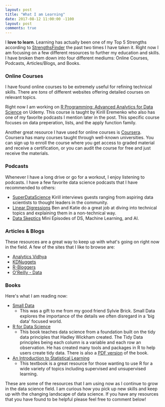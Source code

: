 ```yaml
---
layout: post
title: "What I am Learning"
date: 2017-08-12 11:00:00 -1100
layout: post
comments: true
---
```


I **love to learn**.  Learning has actually been one of my Top 5 Strengths according to [StrengthsFinder](http://www.strengthsfinder.com/home.aspx) the past two times I have taken it. Right now I am focusing on a few different resources to further my education and skills.  I have broken them down into four different mediums: Online Courses, Podcasts, Articles/Blogs, and Books.

### Online Courses
I have found online courses to be extremely useful for refining technical skills.  There are *tons* of different websites offering detailed courses on relevant topics.  

Right now I am working on [R Programming: Advanced Analytics for Data Science](https://www.udemy.com/r-analytics/learn/v4/t/lecture/5192740?start=0) on Udemy.  This course is taught by Kirill Eremenko who also has one of my favorite podcasts I mention later in the post.  This specific course focuses on data preperation, lists, and the apply function family.

Another great resource I have used for online courses is [Coursera](https://www.coursera.org/).  Coursera has many courses taught through well-known universities.  You can sign up to enroll the course where you get access to graded material and receive a certification, or you can audit the course for free and just receive the materials.
  
### Podcasts
Whenever I have a long drive or go for a workout, I enjoy listening to podcasts.  I have a few favorite data science podcasts that I have recommended to others:
* [SuperDataScience](https://soundcloud.com/superdatascience)  Kirill interviews guests ranging from aspiring data scientists to thought leaders in the community. 
* [Linear Digressions](http://lineardigressions.com/) Ben and Katie do a great job at diving into technical topics and explaining them in a non-technical way.
* [Data Skeptics](https://dataskeptic.com/podcast) Mini Episodes of DS, Machine Learning, and AI.

### Articles & Blogs
These resources are a great way to keep up with what's going on right now in the field.  A few of the sites that I like to browse are:
* [Analytics Vidhya](https://www.analyticsvidhya.com/)
* [KDNuggets](http://www.kdnuggets.com/)
* [R-Bloggers](https://www.r-bloggers.com/)
* [O'Reilly - Data](https://www.oreilly.com/topics/data)

### Books
 Here's what I am reading now:
  * [Small Data](https://www.amazon.com/Small-Data-Clues-Uncover-Trends/dp/1250080681/ref=sr_1_1?s=books&ie=UTF8&qid=1502595230&sr=1-1&keywords=small+data)
    + This was a gift to me from my good friend Sylvie Brick.  Small Data explores the importance of the details we often disregard in a 'big data' focused world.
  * [R for Data Science](https://www.amazon.com/Data-Science-Transform-Visualize-Model/dp/1491910399)
    + This book teaches data science from a foundation built on the tidy data principles that Hadley Wickham created.  The Tidy Data principles being each column is a variable and each row an observation.  He has created many tools and packages in R to help users create tidy data.  There is also a [PDF version](http://r4ds.had.co.nz/) of the book.
  * [An Introduction to Statistical Learning](https://www.amazon.com/Introduction-Statistical-Learning-Applications-Statistics/dp/1461471370/ref=pd_lpo_sbs_14_t_0?_encoding=UTF8&psc=1&refRID=RM7YQVRZ75BTFNX33TEP)
    + This textbook is a great resource for those wanting to use R for a wide variety of topics including supervised and unsupervised learning.  


These are some of the resources that I am using now as I continue to grow in the data science field.  I am curious how you pick up new skills and keep up with the changing landscape of data science. If you have any resources that you have found to be helpful please feel free to comment below!
